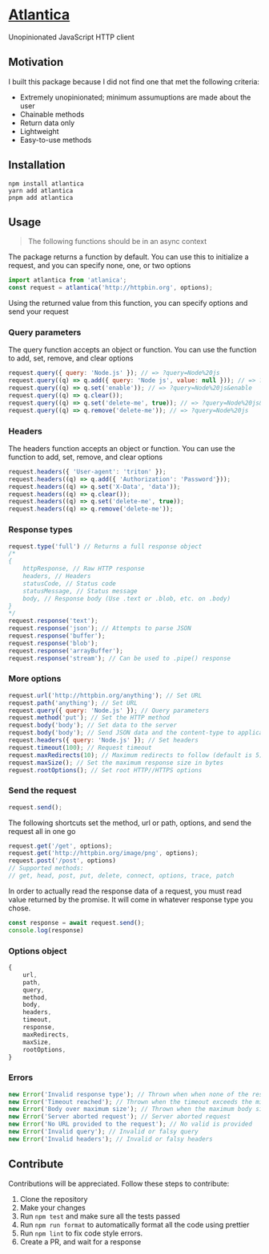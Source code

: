 # [Atlantica](https://www.npmjs.com/package/atlantica)

Unopinionated JavaScript HTTP client

## Motivation

I built this package because I did not find one that met the following criteria:

-   Extremely unopinionated; minimum assumuptions are made about the user
-   Chainable methods
-   Return data only
-   Lightweight
-   Easy-to-use methods

## Installation

```sh-session
npm install atlantica
yarn add atlantica
pnpm add atlantica
```

## Usage

> The following functions should be in an async context

The package returns a function by default. You can use this to initialize a request, and you can specify none, one, or two options

```js
import atlantica from 'atlanica';
const request = atlantica('http://httpbin.org', options);
```

Using the returned value from this function, you can specify options and send your request

### Query parameters

The query function accepts an object or function. You can use the function to add, set, remove, and clear options
```js
request.query({ query: 'Node.js' }); // => ?query=Node%20js
request.query((q) => q.add({ query: 'Node js', value: null })); // => ?query=Node%20js&value
request.query((q) => q.set('enable')); // => ?query=Node%20js&enable
request.query((q) => q.clear());
request.query((q) => q.set('delete-me', true)); // => ?query=Node%20js&delete-me=true
request.query((q) => q.remove('delete-me')); // => ?query=Node%20js
```
### Headers
The headers function accepts an object or function. You can use the function to add, set, remove, and clear options
```js
request.headers({ 'User-agent': 'triton' });
request.headers((q) => q.add({ 'Authorization': 'Password'})); 
request.headers((q) => q.set('X-Data', 'data')); 
request.headers((q) => q.clear());
request.headers((q) => q.set('delete-me', true));
request.headers((q) => q.remove('delete-me'));

```

### Response types
```js
request.type('full') // Returns a full response object
/*
{
    httpResponse, // Raw HTTP response
    headers, // Headers
    statusCode, // Status code
    statusMessage, // Status message
    body, // Response body (Use .text or .blob, etc. on .body)
}
*/
request.response('text');
request.response('json'); // Attempts to parse JSON
request.response('buffer'); 
request.response('blob'); 
request.response('arrayBuffer'); 
request.response('stream'); // Can be used to .pipe() response
```

### More options
```js
request.url('http://httpbin.org/anything'); // Set URL
request.path('anything'); // Set URL
request.query({ query: 'Node.js' }); // Query parameters
request.method('put'); // Set the HTTP method
request.body('body'); // Set data to the server
request.body('body'); // Send JSON data and the content-type to application/json
request.headers({ query: 'Node.js' }); // Set headers
request.timeout(100); // Request timeout
request.maxRedirects(10); // Maximum redirects to follow (default is 5), (set to 0 to disable redirects)
request.maxSize(); // Set the maximum response size in bytes
reguest.rootOptions(); // Set root HTTP//HTTPS options 
```

### Send the request
```js
request.send();
```
The following shortcuts set the method, url or path, options, and send the request all in one go
```js
request.get('/get', options);
request.get('http://httpbin.org/image/png', options);
request.post('/post', options)
// Supported methods:
// get, head, post, put, delete, connect, options, trace, patch
```
In order to actually read the response data of a request, you must read value returned by the promise. It will come in whatever response type you chose. 
```js
const response = await request.send();
console.log(response)
```

### Options object
```js
{
    url, 
    path, 
    query, 
    method, 
    body, 
    headers, 
    timeout, 
    response, 
    maxRedirects, 
    maxSize, 
    rootOptions,
}
```
### Errors

```js
new Error('Invalid response type'); // Thrown when when none of the response types are selected
new Error('Timeout reached'); // Thrown when the timeout exceeds the milliseconds the server took to respond. 
new Error('Body over maximum size'); // Thrown when the maximum body size is exceeded
new Error('Server aborted request'); // Server aborted request
new Error('No URL provided to the request'); // No valid is provided
new Error('Invalid query'); // Invalid or falsy query
new Error('Invalid headers'); // Invalid or falsy headers
```
## Contribute
Contributions will be appreciated. Follow these steps to contribute:
1. Clone the repository
2. Make your changes
3. Run `npm test` and make sure all the tests passed
4. Run `npm run format` to automatically format all the code using prettier
5. Run `npm lint` to fix code style errors.
6. Create a PR, and wait for a response

